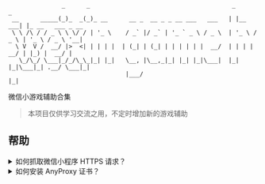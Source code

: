 ```
               _      _                                        _          _
 __      _____(_)_  _(_)_ __      __ _  __ _ _ __ ___   ___   | |__   ___| |_ __   ___ _ __
 \ \ /\ / / _ \ \ \/ / | '_ \    / _` |/ _` | '_ ` _ \ / _ \  | '_ \ / _ \ | '_ \ / _ \ '__|
  \ V  V /  __/ |>  <| | | | |  | (_| | (_| | | | | | |  __/  | | | |  __/ | |_) |  __/ |
   \_/\_/ \___|_/_/\_\_|_| |_|   \__, |\__,_|_| |_| |_|\___|  |_| |_|\___|_| .__/ \___|_|
                                 |___/                                     |_|
```

微信小游戏辅助合集

> 本项目仅供学习交流之用，不定时增加新的游戏辅助

## 帮助

<details>
<summary>如何抓取微信小程序 HTTPS 请求？</summary>

### mac

推荐使用 Charles

- 菜单 -> Proxy -> SSL Proxying Settings... -> 勾选Enable SSL Proxying -> 点击Add  -> 填入 * 抓所有域名

![image](https://user-images.githubusercontent.com/8413791/34810238-03f72f70-f6d5-11e7-99b2-32871f6a4b46.png)

-  菜单 -> Help -> SSL Proxying 

![image](https://user-images.githubusercontent.com/8413791/34810057-1e342902-f6d4-11e7-9619-fa51675bba08.png)

![image](https://user-images.githubusercontent.com/8413791/34810106-578105a4-f6d4-11e7-80a8-a95be83bb0ea.png)

确保手机和电脑处于同一个局域网下，并在手机上设置代理 IP 和 端口（你电脑的局域网 IP 和抓包工具设置的端口，通常为 `8080` 或者 `8888` 也可以自己设置）

手机访问 `chls.pro/ssl` 地址，下载和安装抓包工具的 CA 证书。

部分 iOS 系统需要在：设置 -> 通用 -> 关于本机 -> 证书信任设置 -> 启用完全信任Charles证书

### win

推荐使用 Fiddler

- 菜单 -> Tools -> Fiddler Options... -> Decrypt HTTPS traffic

- 点击右上角的Actions => 点击Export Root Certificate to Desktop

- 导入证书并安装 

手机连接到电脑上，从电脑上打开手机的内存卡，直接把证书导入SD卡中。点击设置 -> 安全 -> 从 SD 卡安装 -> 从内部存储空间中找到证书，点击安装即可（不能直接点击安装，会出现无法安装证书，因为无法读取证书文件。）

---

暂时没有 win 的图，有的欢迎截图补充，大概的操作方式都一样

有问题可以提 issue

</details>

<details>
<summary>如何安装 AnyProxy 证书？</summary>

[AnyProxy 文档](http://anyproxy.io/cn/#%E8%AF%81%E4%B9%A6%E9%85%8D%E7%BD%AE)
</details>